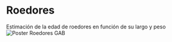 # Roedores
Estimación de la edad de roedores en función de su largo y peso
![Poster Roedores GAB](https://github.com/user-attachments/assets/b7a30447-3f2c-4695-97de-a33338c0ed7e)
